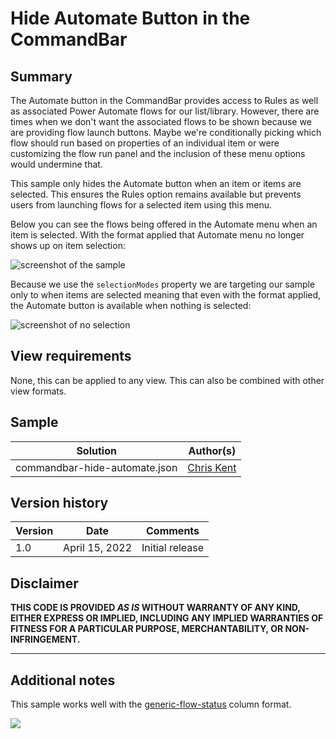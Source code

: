 # Hide Automate Button in the CommandBar

## Summary
The Automate button in the CommandBar provides access to Rules as well as associated Power Automate flows for our list/library. However, there are times when we don't want the associated flows to be shown because we are providing flow launch buttons. Maybe we're conditionally picking which flow should run based on properties of an individual item or were customizing the flow run panel and the inclusion of these menu options would undermine that.

This sample only hides the Automate button when an item or items are selected. This ensures the Rules option remains available but prevents users from launching flows for a selected item using this menu.

Below you can see the flows being offered in the Automate menu when an item is selected. With the format applied that Automate menu no longer shows up on item selection:

![screenshot of the sample](./assets/screenshot.png)

Because we use the `selectionModes` property we are targeting our sample only to when items are selected meaning that even with the format applied, the Automate button is available when nothing is selected:

![screenshot of no selection](./assets/screenshotNoSelection.png)

## View requirements

None, this can be applied to any view. This can also be combined with other view formats.

## Sample

Solution|Author(s)
--------|---------
commandbar-hide-automate.json | [Chris Kent](https://github.com/thechriskent)

## Version history

Version|Date|Comments
-------|----|--------
1.0|April 15, 2022|Initial release

## Disclaimer
**THIS CODE IS PROVIDED *AS IS* WITHOUT WARRANTY OF ANY KIND, EITHER EXPRESS OR IMPLIED, INCLUDING ANY IMPLIED WARRANTIES OF FITNESS FOR A PARTICULAR PURPOSE, MERCHANTABILITY, OR NON-INFRINGEMENT.**

---

## Additional notes

This sample works well with the [generic-flow-status](../../column-samples/generic-flow-status/) column format.

<img src="https://pnptelemetry.azurewebsites.net/list-formatting/view-samples/commandbar-hide-automate" />
